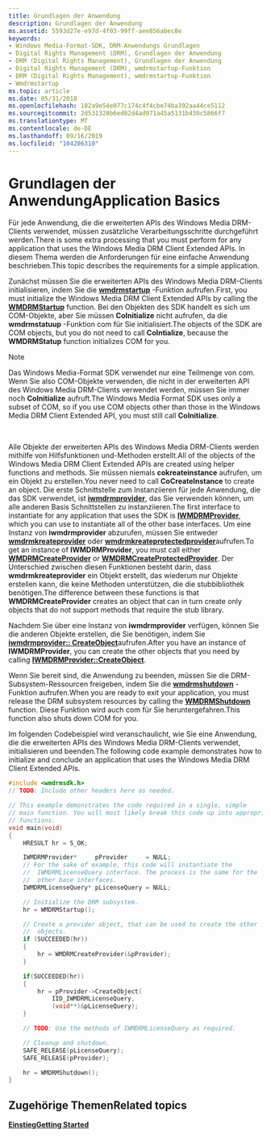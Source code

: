 ```yaml
---
title: Grundlagen der Anwendung
description: Grundlagen der Anwendung
ms.assetid: 5593d27e-e97d-4f03-99ff-aee856abec8e
keywords:
- Windows Media-Format-SDK, DRM-Anwendungs Grundlagen
- Digital Rights Management (DRM), Grundlagen der Anwendung
- DRM (Digital Rights Management), Grundlagen der Anwendung
- Digital Rights Management (DRM), wmdrmstartup-Funktion
- DRM (Digital Rights Management), wmdrmstartup-Funktion
- Wmdrmstartup
ms.topic: article
ms.date: 05/31/2018
ms.openlocfilehash: 182a9e54e077c174c4f4cbe74ba392aa44ce5112
ms.sourcegitcommit: 2d531328b6ed82d4ad971a45a5131b430c5866f7
ms.translationtype: MT
ms.contentlocale: de-DE
ms.lasthandoff: 09/16/2019
ms.locfileid: "104206310"
---
```

# <a name="application-basics"></a><span data-ttu-id="fc8ec-109">Grundlagen der Anwendung</span><span class="sxs-lookup"><span data-stu-id="fc8ec-109">Application Basics</span></span>

<span data-ttu-id="fc8ec-110">Für jede Anwendung, die die erweiterten APIs des Windows Media DRM-Clients verwendet, müssen zusätzliche Verarbeitungsschritte durchgeführt werden.</span><span class="sxs-lookup"><span data-stu-id="fc8ec-110">There is some extra processing that you must perform for any application that uses the Windows Media DRM Client Extended APIs.</span></span> <span data-ttu-id="fc8ec-111">In diesem Thema werden die Anforderungen für eine einfache Anwendung beschrieben.</span><span class="sxs-lookup"><span data-stu-id="fc8ec-111">This topic describes the requirements for a simple application.</span></span>

<span data-ttu-id="fc8ec-112">Zunächst müssen Sie die erweiterten APIs des Windows Media DRM-Clients initialisieren, indem Sie die [**wmdrmstartup**](wmdrmstartup.md) -Funktion aufrufen.</span><span class="sxs-lookup"><span data-stu-id="fc8ec-112">First, you must initialize the Windows Media DRM Client Extended APIs by calling the [**WMDRMStartup**](wmdrmstartup.md) function.</span></span> <span data-ttu-id="fc8ec-113">Bei den Objekten des SDK handelt es sich um COM-Objekte, aber Sie müssen **CoInitialize** nicht aufrufen, da die **wmdrmstatuup** -Funktion com für Sie initialisiert.</span><span class="sxs-lookup"><span data-stu-id="fc8ec-113">The objects of the SDK are COM objects, but you do not need to call **CoIntialize**, because the **WMDRMStatup** function initializes COM for you.</span></span>

> [!Note]  
> <span data-ttu-id="fc8ec-114">Das Windows Media-Format SDK verwendet nur eine Teilmenge von com. Wenn Sie also COM-Objekte verwenden, die nicht in der erweiterten API des Windows Media DRM-Clients verwendet werden, müssen Sie immer noch **CoInitialize** aufruft.</span><span class="sxs-lookup"><span data-stu-id="fc8ec-114">The Windows Media Format SDK uses only a subset of COM, so if you use COM objects other than those in the Windows Media DRM Client Extended API, you must still call **CoInitialize**.</span></span>

 

<span data-ttu-id="fc8ec-115">Alle Objekte der erweiterten APIs des Windows Media DRM-Clients werden mithilfe von Hilfsfunktionen und-Methoden erstellt.</span><span class="sxs-lookup"><span data-stu-id="fc8ec-115">All of the objects of the Windows Media DRM Client Extended APIs are created using helper functions and methods.</span></span> <span data-ttu-id="fc8ec-116">Sie müssen niemals **cokreateinstance** aufrufen, um ein Objekt zu erstellen.</span><span class="sxs-lookup"><span data-stu-id="fc8ec-116">You never need to call **CoCreateInstance** to create an object.</span></span> <span data-ttu-id="fc8ec-117">Die erste Schnittstelle zum Instanziieren für jede Anwendung, die das SDK verwendet, ist [**iwmdrmprovider**](iwmdrmprovider.md), das Sie verwenden können, um alle anderen Basis Schnittstellen zu instanziieren.</span><span class="sxs-lookup"><span data-stu-id="fc8ec-117">The first interface to instantiate for any application that uses the SDK is [**IWMDRMProvider**](iwmdrmprovider.md), which you can use to instantiate all of the other base interfaces.</span></span> <span data-ttu-id="fc8ec-118">Um eine Instanz von **iwmdrmprovider** abzurufen, müssen Sie entweder [**wmdrmkreateprovider**](wmdrmcreateprovider.md) oder [**wmdrmkreateprotectedprovider**](wmdrmcreateprotectedprovider.md)aufrufen.</span><span class="sxs-lookup"><span data-stu-id="fc8ec-118">To get an instance of **IWMDRMProvider**, you must call either [**WMDRMCreateProvider**](wmdrmcreateprovider.md) or [**WMDRMCreateProtectedProvider**](wmdrmcreateprotectedprovider.md).</span></span> <span data-ttu-id="fc8ec-119">Der Unterschied zwischen diesen Funktionen besteht darin, dass **wmdrmkreateprovider** ein Objekt erstellt, das wiederum nur Objekte erstellen kann, die keine Methoden unterstützen, die die stubbibliothek benötigen.</span><span class="sxs-lookup"><span data-stu-id="fc8ec-119">The difference between these functions is that **WMDRMCreateProvider** creates an object that can in turn create only objects that do not support methods that require the stub library.</span></span>

<span data-ttu-id="fc8ec-120">Nachdem Sie über eine Instanz von **iwmdrmprovider** verfügen, können Sie die anderen Objekte erstellen, die Sie benötigen, indem Sie [**iwmdrmprovider:: CreateObject**](iwmdrmprovider-createobject.md)aufrufen.</span><span class="sxs-lookup"><span data-stu-id="fc8ec-120">After you have an instance of **IWMDRMProvider**, you can create the other objects that you need by calling [**IWMDRMProvider::CreateObject**](iwmdrmprovider-createobject.md).</span></span>

<span data-ttu-id="fc8ec-121">Wenn Sie bereit sind, die Anwendung zu beenden, müssen Sie die DRM-Subsystem-Ressourcen freigeben, indem Sie die [**wmdrmshutdown**](wmdrmshutdown.md) -Funktion aufrufen.</span><span class="sxs-lookup"><span data-stu-id="fc8ec-121">When you are ready to exit your application, you must release the DRM subsystem resources by calling the [**WMDRMShutdown**](wmdrmshutdown.md) function.</span></span> <span data-ttu-id="fc8ec-122">Diese Funktion wird auch com für Sie heruntergefahren.</span><span class="sxs-lookup"><span data-stu-id="fc8ec-122">This function also shuts down COM for you.</span></span>

<span data-ttu-id="fc8ec-123">Im folgenden Codebeispiel wird veranschaulicht, wie Sie eine Anwendung, die die erweiterten APIs des Windows Media DRM-Clients verwendet, initialisieren und beenden.</span><span class="sxs-lookup"><span data-stu-id="fc8ec-123">The following code example demonstrates how to initialize and conclude an application that uses the Windows Media DRM Client Extended APIs.</span></span>


```C++
#include <wmdrmsdk.h>
// TODO: Include other headers here as needed.

// This example demonstrates the code required in a single, simple
// main function. You will most likely break this code up into appropriate
// functions.
void main(void)
{
    HRESULT hr = S_OK;

    IWMDRMProvider*     pProvider     = NULL;
    // For the sake of example, this code will instantiate the
    //  IWMDRMLicenseQuery interface. The process is the same for the
    //  other base interfaces.
    IWMDRMLicenseQuery* pLicenseQuery = NULL;

    // Initialize the DRM subsystem.
    hr = WMDRMStartup();

    // Create a provider object, that can be used to create the other
    //  objects.
    if (SUCCEEDED(hr))
    {
        hr = WMDRMCreateProvider(&pProvider);
    }

    if(SUCCEEDED(hr))
    {
        hr = pProvider->CreateObject(
            IID_IWMDRMLicenseQuery, 
            (void**)&pLicenseQuery);
    }

    // TODO: Use the methods of IWMDRMLicenseQuery as required.

    // Cleanup and shutdown.
    SAFE_RELEASE(pLicenseQuery);
    SAFE_RELEASE(pProvider);

    hr = WMDRMShutdown();
}
```



## <a name="related-topics"></a><span data-ttu-id="fc8ec-124">Zugehörige Themen</span><span class="sxs-lookup"><span data-stu-id="fc8ec-124">Related topics</span></span>

<dl> <dt>

[<span data-ttu-id="fc8ec-125">**Einstieg**</span><span class="sxs-lookup"><span data-stu-id="fc8ec-125">**Getting Started**</span></span>](drm-getting-started.md)
</dt> </dl>

 

 




